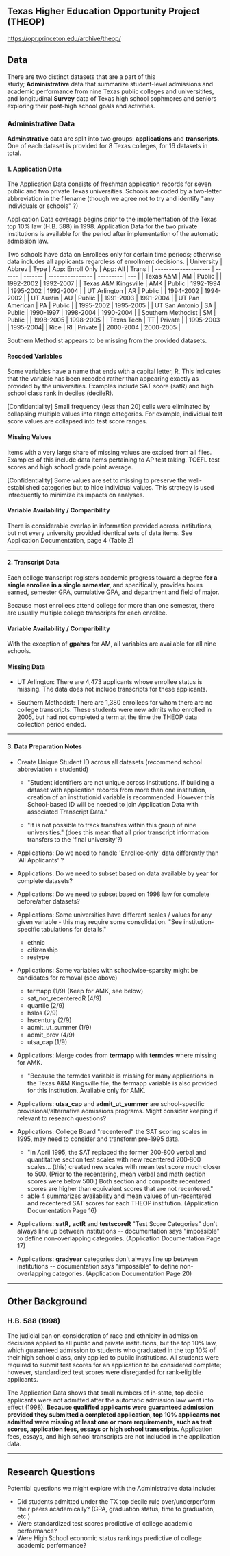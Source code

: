 ## Texas Higher Education Opportunity Project (THEOP)
https://opr.princeton.edu/archive/theop/

## Data
There are two distinct datasets that are a part of this study; **Administrative** data that summarize student-level admissions and academic performance from nine Texas public colleges and universitites, and longitudinal **Survey** data of Texas high school sophmores and seniors exploring their post-high school goals and activities.

### Administrative Data
**Adminstrative** data are split into two groups:  **applications** and **transcripts**.   One of each dataset is provided for 8 Texas colleges, for 16 datasets in total.

#### 1. Application Data
The Application Data consists of freshman application records for seven public and two private Texas universities.  Schools are coded by a two-letter abbreviation in the filename (though we agree not to try and identify "any individuals or schools" ?)

Application Data coverage begins prior to the implementation of the Texas top 10% law (H.B. 588) in 1998. Application Data for the two private institutions is available for the period after implementation of the automatic admission law.

Two schools have data on Enrollees only for certain time periods; otherwise data includes all applicants regardless of enrollment decisions.
| University           | Abbrev | Type    | App: Enroll Only | App: All  |   Trans  |
| -------------------- | ------ | ------- | ---------------- | --------- | --- |
| Texas A&M            | AM     | Public  |                  | 1992-2002 |  1992-2007   |
| Texas A&M Kingsville | AMK    | Public  | 1992-1994        | 1995-2002 | 1992-2004    |
| UT Arlington         | AR     | Public  |                  | 1994-2002 | 1994-2002    |
| UT Austin            | AU     | Public  |                  | 1991-2003 | 1991-2004    |
| UT Pan American      | PA     | Public  |                  | 1995-2002 | 1995-2005    |
| UT San Antonio       | SA     | Public  | 1990-1997        | 1998-2004 | 1990-2004    |
| Southern Methodist   | SM     | Public  |                  | 1998-2005 | 1998-2005   |
| Texas Tech           | TT     | Private |                  | 1995-2003 |     1995-2004|
| Rice                 | RI     | Private |                  | 2000-2004 | 2000-2005    |

Southern Methodist appears to be missing from the provided datasets.

#### Recoded Variables
Some variables have a name that ends with a capital letter, R. This indicates that the variable has been recoded rather than appearing exactly as provided by the universities. Examples include SAT score (satR) and high school class rank in deciles (decileR).

[Confidentiality] Small frequency (less than 20) cells were eliminated by collapsing multiple values into range categories. For example, individual test score values are collapsed into test score ranges.

#### Missing Values
Items with a very large share of missing values are excised from all files. Examples of this include data items pertaining to AP test taking, TOEFL test scores and high school grade point average.

[Confidentiality] Some values are set to missing to preserve the well‐established categories but to hide individual values. This strategy is used infrequently to minimize its impacts on analyses.

#### Variable Availability / Comparibility
There is considerable overlap in information provided across institutions, but not every university provided identical sets of data items. See Application Documentation, page 4 (Table 2)
	
---
#### 2. Transcript Data

Each college transcript registers academic progress toward a degree **for a single enrollee in a single semester,** and specifically, provides hours earned, semester GPA, cumulative GPA, and department and field of major.

Because most enrollees attend college for more than one semester, there are usually multiple college transcripts for each enrollee.

#### Variable Availability / Comparibility
With the exception of **gpahrs** for AM, all variables are available for all nine schools.

#### Missing Data
- UT Arlington: There are 4,473 applicants whose enrollee status is missing. The data does not include transcripts for these applicants.

- Southern Methodist: There are 1,380 enrollees for whom there are no college transcripts. These students were new admits who enrolled in 2005, but had not completed a term at the time the THEOP data collection period ended.

---
#### 3. Data Preparation Notes

- Create Unique Student ID across all datasets (recommend school abbreviation + studentid)
	- "Student identifiers are not unique across institutions. If building a dataset with application records from more than one institution, creation of an institutionid variable is recommended.  However this School-based ID will be needed to join Application Data with associated Transcript Data."
	  
	- "It is not possible to track transfers within this group of nine universities." (does this mean that all prior transcript information transfers to the 'final university'?)

- Applications: Do we need to handle 'Enrollee-only' data differently than 'All Applicants' ?
  
- Applications: Do we need to subset based on data available by year for complete datasets?
  
- Applications: Do we need to subset based on 1998 law for complete before/after datasets?
  
- Applications: Some universities have different scales / values for any given variable - this may require some consolidation.  "See institution‐specific tabulations for details."
	- ethnic
	- citizenship
	- restype

- Applications: Some variables with schoolwise-sparsity might be candidates for removal (see above)
	- termapp (1/9)  (Keep for AMK, see below)
	- sat_not_recenteredR (4/9)
	- quartile (2/9)
	- hslos (2/9)
	- hscentury (2/9)
	- admit_ut_summer (1/9)
	- admit_prov (4/9)
	- utsa_cap (1/9)
  
- Applications: Merge codes from **termapp** with **termdes** where missing for AMK.
	- "Because the termdes variable is missing for many applications in the Texas A&M Kingsville file, the termapp variable is also provided for this institution. Available only for AMK.
	  
- Applications: **utsa_cap** and **admit_ut_summer** are school-specific provisional/alternative admissions programs.  Might consider keeping if relevant to research questions?

- Applications: College Board "recentered" the SAT scoring scales in 1995, may need to consider and transform pre-1995 data.
	- "In April 1995, the SAT replaced the former 200‐800 verbal and quantitative section test scales with new recentered 200‐800 scales... (this) created new scales with mean test score much closer to 500. (Prior to the recentering, mean verbal and math section scores were below 500.) Both section and composite recentered scores are higher than equivalent scores that are not recentered."
	- able 4 summarizes availability and mean values of un‐recentered and recentered SAT scores for each THEOP institution. (Application Documentation Page 16)

- Applications: **satR,** **actR** and **testscoreR** "Test Score Categories" don't always line up between institutions -- documentation says "impossible" to define non-overlapping categories. (Application Documentation Page 17)
  
- Applications: **gradyear** categories don't always line up between institutions -- documentation says "impossible" to define non-overlapping categories. (Application Documentation Page 20)


---

## Other Background

### H.B. 588 (1998)
The judicial ban on consideration of race and ethnicity in admission decisions applied to all public and private institutions, but the top 10% law, which guaranteed admission to students who graduated in the top 10% of their high school class, only applied to public institutions. All students were required to submit test scores for an application to be considered complete; however, standardized test scores were disregarded for rank‐eligible applicants.

The Application Data shows that small numbers of in‐state, top decile applicants were not admitted after the automatic admission law went into effect (1998). **Because qualified applicants were guaranteed admission provided they submitted a completed application, top 10% applicants not admitted were missing at least one or more requirements, such as test scores, application fees, essays or high school transcripts.** Application fees, essays, and high school transcripts are not included in the application data.

---
## Research Questions
Potential questions we might explore with the Administrative data include:

-   Did students admitted under the TX top decile rule over/underperform their peers academically? (GPA, graduation status, time to graduation, etc.) 
-   Were standardized test scores predictive of college academic performance?
-   Were High School economic status rankings predictive of college academic performance?


